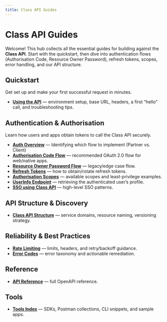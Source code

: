 ```yaml
---
title: Class API Guides
---
```


# Class API Guides

Welcome! This hub collects all the essential guides for building against the **Class API**. Start with the quickstart, then dive into authentication flows (Authorisation Code, Resource Owner Password), refresh tokens, scopes, error handling, and our API structure.

## Quickstart

Get set up and make your first successful request in minutes.

- **[Using the API](./class-api-structure.md)** — environment setup, base URL, headers, a first “hello” call, and troubleshooting tips.

## Authentication & Authorisation
Learn how users and apps obtain tokens to call the Class API securely.

- **[Auth Overview](./authorising-partner-application-api-access.md)** — Identifying which flow to implement (Partner vs. Client)
- **[Authorisation Code Flow](./authorization-code-flow.md)** — recommended OAuth 2.0 flow for web/native apps.
- **[Resource Owner Password Flow](./resource-owner-password-flow.md)** — legacy/edge case flow.
- **[Refresh Tokens](./refresh-tokens.md)** — how to obtain/rotate refresh tokens.
- **[Authorisation Scopes](./authorisation-scopes.md)** — available scopes and least-privilege examples.
- **[UserInfo Endpoint](./userinfo-endpoint.md)** — retrieving the authenticated user’s profile.
- **[SSO using Class API](./sso-using-class-api.md)** — high-level SSO patterns.

## API Structure & Discovery

- **[Class API Structure](./class-api-structure.md)** — service domains, resource naming, versioning strategy.

## Reliability & Best Practices

- **[Rate Limiting](./rate-limiting.md)** — limits, headers, and retry/backoff guidance.
- **[Error Codes](./error-codes.md)** — error taxonomy and actionable remediation.

## Reference

- **[API Reference](../apis/accounting-reports-final.yaml)** — full OpenAPI reference.

## Tools

- **[Tools Index](../tools/)** — SDKs, Postman collections, CLI snippets, and sample apps.